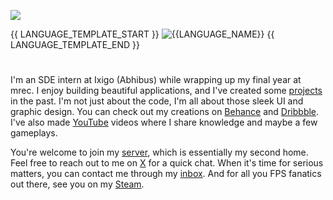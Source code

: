 ![](https://github.com/rohzzn/rohzzn/blob/main/Gif.gif)

{{ LANGUAGE_TEMPLATE_START }}
![{{LANGUAGE_NAME}}](https://img.shields.io/static/v1?style=flat-square&label=%E2%A0%80&color=555&labelColor={{LANGUAGE_COLOR:uri}}&message={{LANGUAGE_NAME:uri}}%EF%B8%B1{{LANGUAGE_PERCENT:uri}}%25)
{{ LANGUAGE_TEMPLATE_END }} 

#

I'm an SDE intern at Ixigo (Abhibus) while wrapping up my final year at mrec. I enjoy building beautiful applications, and I've created some [projects](https://github.com/rohzzn/rohzzn/blob/main/Projects.md) in the past. I'm not just about the code, I'm all about those sleek UI and graphic design. You can check out my creations on [Behance](https://www.behance.net/rohzzn) and [Dribbble](https://dribbble.com/rohzzn). I've also made [YouTube](https://youtube.com/rohzzn) videos where I share knowledge and maybe a few gameplays.

You're welcome to join my [server](https://discord.gg/qKVQZ4Rha3), which is essentially my second home. Feel free to reach out to me on [X](https://x.com/rohzzn) for a quick chat. 
When it's time for serious matters, you can contact me through my [inbox](mailto:rohan.mbox@gmail.com). And for all you FPS fanatics out there, see you on my [Steam](https://steamcommunity.com/id/rohzzn/).
